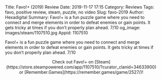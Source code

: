 Title: Favo!+ (2019) Review
Date: 2019-11-17 17:15
Category: Reviews
Tags: favo, positive review, steam, puzzle, no video
Slug: favo-2019
Author: Hexadigital
Summary: Favo!+ is a fun puzzle game where you need to connect and merge elements in order to defeat enemies or gain points. It gets tricky at times if you don’t properly plan ahead. 7/10
og_image: images/steam/1107510.jpg
Appid: 1107510

Favo!+ is a fun puzzle game where you need to connect and merge elements in order to defeat enemies or gain points. It gets tricky at times if you don’t properly plan ahead. 7/10

<center>Check out Favo!+ on [Steam](https://store.steampowered.com/app/1107510/?curator_clanid=34633900) or [Remember.Games](https://remember.games/game/2527/)!</center>